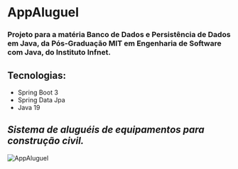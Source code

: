 # AppAluguel
### Projeto para a matéria Banco de Dados e Persistência de Dados em Java, da Pós-Graduação MIT em Engenharia de Software com Java, do Instituto Infnet.

## Tecnologias:
- Spring Boot 3
- Spring Data Jpa
- Java 19

## *Sistema de aluguéis de equipamentos para construção civil.*

![AppAluguel](https://user-images.githubusercontent.com/70663632/204179327-e21f7b71-2f5f-49c3-9530-c30f3e52c7d0.png)
